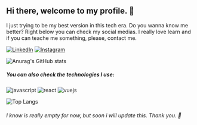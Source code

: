 ## Hi there, welcome to my profile. 👋
I just trying to be my best version in this tech era. Do you wanna know me better? Right below you can check my social medias. I really love learn and if you can teache me something, please, contact me.

[![LinkedIn](https://img.shields.io/badge/LinkedIn-0A66C2.svg?style=for-the-badge&logo=LinkedIn&logoColor=white)](https://www.linkedin.com/in/gabriel-kaegso-paliano-5744bb190/)
[![Instagram](https://img.shields.io/badge/Instagram-E4405F?style=for-the-badge&logo=instagram&logoColor=white)](https://www.instagram.com/gpaliano/) 

![Anurag's GitHub stats](https://github-readme-stats.vercel.app/api?username=gabrielpaliano&show_icons=true&theme=vision-friendly-dark)

##### You can also check the technologies I use:
<div style="display: inline-block">
<img align="center" alt="javascript" src="https://img.shields.io/badge/JavaScript-F7DF1E?style=for-the-badge&logo=javascript&logoColor=black" />
<img align="center" alt="react" src="https://img.shields.io/badge/React-20232A?style=for-the-badge&logo=react&logoColor=61DAFB" />
<img align="center" alt="vuejs" src="https://img.shields.io/badge/Vue.js-4FC08D.svg?style=for-the-badge&logo=vuedotjs&logoColor=white" />
<p></p>

![Top Langs](https://github-readme-stats.vercel.app/api/top-langs/?username=gabrielpaliano&hide_progress=true&theme=vision-friendly-dark)

###### I know is really empty for now, but soon i will update this. Thank you. 🫶
